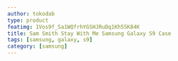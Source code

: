 ```yaml
---
author: tokodab
type: product
featimg: 1Vos9f_Sa1WQfrhYGSHJRuDq1Kh55K84K
title: Sam Smith Stay With Me Samsung Galaxy S9 Case
tags: [samsung, galaxy, s9]
category: [samsung]
---
```

